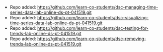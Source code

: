 
- Repo added: https://github.com/learn-co-students/dsc-managing-time-series-data-lab-online-ds-pt-041519.git
- Repo added: https://github.com/learn-co-students/dsc-visualizing-time-series-data-lab-online-ds-pt-041519.git
- Repo added: https://github.com/learn-co-students/dsc-testing-for-trends-lab-online-ds-pt-041519.git
- Repo added: https://github.com/learn-co-students/dsc-removing-trends-lab-online-ds-pt-041519.git
